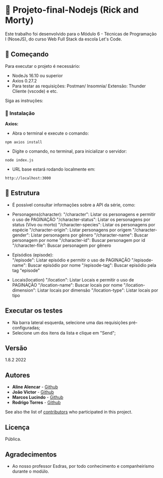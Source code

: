 # :rocket: Projeto-final-Nodejs (Rick and Morty) 

Este trabalho foi desenvolvido para o Módulo 6 - Técnicas de Programação I (NoseJS), do curso Web Full Stack da escola Let's Code. 


## :vertical_traffic_light: Começando 

Para executar o projeto é necessário:

* NodeJs 16.10 ou superior
* Axios 0.27.2
* Para testar as requisições: Postman/ Insomnia/ Extensão: Thunder Cliente (vscode) e etc.

Siga as instruções:

### :minidisc: Instalação

**Axios:**
* Abra o terminal e execute o comando:

```
npm axios install
```

* Digite o comando, no terminal, para inicializar o servidor:

```
node index.js
```
  
  * URL base estará rodando localmente em:

```
http://localhost:3000
```

## :hammer: Estrutura

* É possível consultar informações sobre a API da série, como:
 - Personagens(character):
 "/character": Listar os personagens e permitir o uso de PAGINAÇÃO
  "/character-status": Listar os personagens por status (Vivo ou morto)
  "/character-species": Listar os personagens por espécie
  "/character-origin": Listar personagens por origem
  "/character-gender": Listar personagens por gênero
  "/character-name": Buscar personagem por nome
  "/character-id": Buscar personagem por id
  "/character-file": Buscar personagem por gênero

 - Episódios (episode):  
 "/episode": Listar episódio e permitir o uso de PAGINAÇÃO
  "/episode-name": Buscar episódio por nome
  "/episode-tag": Buscar episódio pela tag "episode"
 
 - Locais(location)
  "/location":  Listar Locais e permitir o uso de PAGINAÇÃO
  "/location-name": Buscar locais por nome
  "/location-dimension": Listar locais por dimensão
  "/location-type": Listar locais por tipo

## Executar os testes

- Na barra lateral esquerda, selecione uma das requisições pré-configuradas;
- Selecione um dos itens da lista e clique em "Send";


## Versão

1.8.2 2022

## Autores

* **Aline Alencar** - [Github](https://github.com/Alinevitalino)
* **João Victor** - [Github](https://github.com/jooovictor)
* **Marcos Lucindo** - [Github](https://github.com/MarquinhosLucindo)
* **Rodrigo Torres**  - [Github](https://github.com/RoddTorres)

See also the list of [contributors](https://github.com/esdrasac/chatbot/blob/master/CONTRIBUTORS.md) who participated in this project.

## Licença

Pública.

## Agradecimentos

* Ao nosso professor Esdras, por todo conhecimento e companheirismo durante o modúlo.